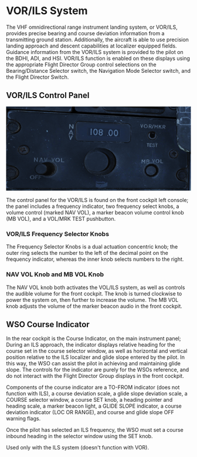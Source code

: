# VOR/ILS System

The VHF omnidirectional range instrument landing system, or VOR/ILS, provides
precise bearing and course deviation information from a transmitting ground
station. Additionally, the aircraft is able to use precision landing approach
and descent capabilities at localizer equipped fields. Guidance information from
the VOR/ILS system is provided to the pilot on the BDHI, ADI, and HSI. VOR/ILS
function is enabled on these displays using the appropriate Flight Director
Group control selections on the Bearing/Distance Selector switch, the Navigation
Mode Selector switch, and the Flight Director Switch.

## VOR/ILS Control Panel

![pilot_vor_ils_panel](../../img/pilot_vor_ils_panel.png)

The control panel for the VOR/ILS is found on the front cockpit left console;
the panel includes a frequency indicator, two frequency select knobs, a volume
control (marked NAV VOL), a marker beacon volume control knob (MB VOL), and a
VOL/MRK TEST pushbutton.

### VOR/ILS Frequency Selector Knobs

The Frequency Selector Knobs is a dual actuation concentric knob; the outer ring
selects the number to the left of the decimal point on the frequency indicator,
whereas the inner knob selects numbers to the right.

### NAV VOL Knob and MB VOL Knob

The NAV VOL knob both activates the VOL/ILS system, as well as controls the
audible volume for the front cockpit. The knob is turned clockwise to power the
system on, then further to increase the volume. The MB VOL knob adjusts the
volume of the marker beacon audio in the front cockpit.

## WSO Course Indicator

In the rear cockpit is the Course Indicator, on the main instrument panel; During
an ILS approach, the indicator displays relative heading for the course set in the
course selector window, as well as horizontal and vertical position relative to 
the ILS localizer and glide slope entered by the pilot. In this way, the WSO can
assist the pilot in achieving and maintaining glide slope. The controls for the
indicator are purely for the WSOs reference, and do not interact with the Flight
Director Group displays in the front cockpit.

Components of the course indicator are a TO-FROM indicator (does not function
with ILS), a course deviation scale, a glide slope deviation scale, a COURSE
selector window, a course SET knob, a heading pointer and heading scale, a
marker beacon light, a GLIDE SLOPE indicator, a course deviation indicator (LOC
OR RANGE), and course and glide slope OFF warning flags.

Once the pilot has selected an ILS frequency, the WSO must set a course inbound
heading in the selector window using the SET knob.

Used only with the ILS system (doesn't function with VOR).
